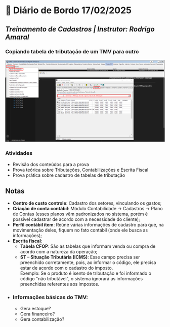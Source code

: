 # 📌 **Diário de Bordo 17/02/2025**
## *Treinamento de Cadastros | Instrutor: Rodrigo Amaral*

### Copiando tabela de tributação de um TMV para outro

![alt text](../imagens/Screenshot_18.png)

### Atividades

- Revisão dos conteúdos para a prova
- Prova teórica sobre Tributações, Contabilizações e Escrita Fiscal
- Prova prática sobre cadastro de tabelas de tributação

## Notas

- **Centro de custo controle**: Cadastro dos setores, vinculando os gastos;
- **Criação de conta contábil**: Módulo Contabilidade -> Cadastros -> Plano de Contas (esses planos vêm padronizados no sistema, porém é possível cadastrar de acordo com a necessidade do cliente);
- **Perfil contábil item**: Reúne várias informações de cadastro para que, na movimentação deles, fiquem no fato contábil (onde ele busca as informações);
- **Escrita fiscal**:  
    - **Tabela CFOP**: São as tabelas que informam venda ou compra de acordo com a natureza da operação;
    - **ST – Situação Tributária (ICMS)**: Esse campo precisa ser preenchido corretamente, pois, ao informar o código, ele precisa estar de acordo com o cadastro do imposto.  
    Exemplo: Se o produto é isento de tributação e foi informado o código "não tributável", o sistema ignorará as informações preenchidas referentes aos impostos.
- ### Informações básicas do TMV:
    - Gera estoque?
    - Gera financeiro?
    - Gera contabilização?